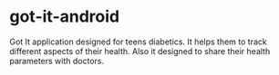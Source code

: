# got-it-android

Got It application designed for teens diabetics. It helps them to track different aspects of their health. Also it designed to share their health parameters with doctors.

